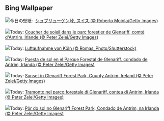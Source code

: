 ## Bing Wallpaper
![](https://www.bing.com/th?id=OHR.SplugenPass_JA-JP0320283828_UHD.jpg&w=1000)今日の壁紙: &nbsp;[シュプリューゲン峠, スイス (© Roberto Moiola/Getty Images)](https://www.bing.com/th?id=OHR.SplugenPass_JA-JP0320283828_UHD.jpg)
<br><br/>
![](https://www.bing.com/th?id=OHR.GlenariffForest_FR-FR8149555796_UHD.jpg&w=1000)Today: [Coucher de soleil dans le parc forestier de Glenariff, comté d'Antrim, Irlande (© Peter Zelei/Getty Images)](https://www.bing.com/th?id=OHR.GlenariffForest_FR-FR8149555796_UHD.jpg)
<br><br/>
![](https://www.bing.com/th?id=OHR.AerialCologne_DE-DE6638991328_UHD.jpg&w=1000)Today: [Luftaufnahme von Köln (© Romas_Photo/Shutterstock)](https://www.bing.com/th?id=OHR.AerialCologne_DE-DE6638991328_UHD.jpg)
<br><br/>
![](https://www.bing.com/th?id=OHR.GlenariffForest_ES-ES8051620183_UHD.jpg&w=1000)Today: [Puesta de sol en el Parque Forestal de Glenariff, condado de Antrim, Irlanda (© Peter Zelei/Getty Images)](https://www.bing.com/th?id=OHR.GlenariffForest_ES-ES8051620183_UHD.jpg)
<br><br/>
![](https://www.bing.com/th?id=OHR.GlenariffForest_EN-GB9562740615_UHD.jpg&w=1000)Today: [Sunset in Glenariff Forest Park, County Antrim, Ireland (© Peter Zelei/Getty Images)](https://www.bing.com/th?id=OHR.GlenariffForest_EN-GB9562740615_UHD.jpg)
<br><br/>
![](https://www.bing.com/th?id=OHR.GlenariffForest_IT-IT2978733344_UHD.jpg&w=1000)Today: [Tramonto nel parco forestale di Glenariff, contea di Antrim, Irlanda (© Peter Zelei/Getty Images)](https://www.bing.com/th?id=OHR.GlenariffForest_IT-IT2978733344_UHD.jpg)
<br><br/>
![](https://www.bing.com/th?id=OHR.GlenariffForest_PT-BR9967588359_UHD.jpg&w=1000)Today: [Pôr do sol no Glenariff Forest Park, Condado de Antrim, na Irlanda (© Peter Zelei/Getty Images)](https://www.bing.com/th?id=OHR.GlenariffForest_PT-BR9967588359_UHD.jpg)
<br><br/>
